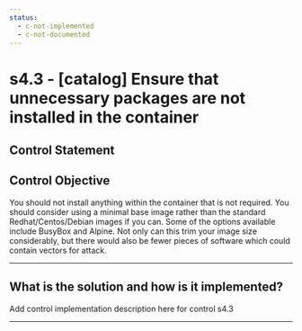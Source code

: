 ```yaml
---
status:
  - c-not-implemented
  - c-not-documented
---
```


# s4.3 - \[catalog\] Ensure that unnecessary packages are not installed in the container

## Control Statement

## Control Objective

You should not install anything within the container that is not required.     You should consider using a minimal base image rather than the standard Redhat/Centos/Debian images if you can. Some of the options available include BusyBox and Alpine.    Not only can this trim your image size considerably, but there would also be fewer pieces of software which could contain vectors for attack.

______________________________________________________________________

## What is the solution and how is it implemented?

Add control implementation description here for control s4.3

______________________________________________________________________
